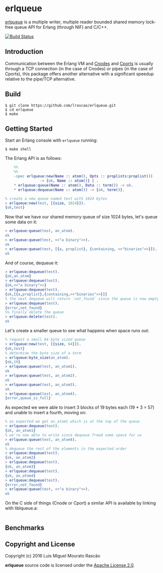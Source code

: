 # erlqueue

[erlqueue](https://github.com/lrascao/erlqueue) is a multiple writer, multiple reader bounded shared memory lock-free queue API for Erlang (through NIF) and C/C++.

[![Build Status](https://travis-ci.org/lrascao/erlqueue.svg?branch=develop)](https://travis-ci.org/lrascao/erlqueue)

## Introduction

Communication between the Erlang VM and [Cnodes](http://erlang.org/doc/tutorial/cnode.html) and [Cports](http://erlang.org/doc/tutorial/c_port.html) is usually through a TCP connection (in the case of Cnodes) or pipes (in the case of Cports), this package offers another alternative with a significant speedup relative to the pipe/TCP alternative.

## Build

    $ git clone https://github.com/lrascao/erlqueue.git
    $ cd erlqueue
    $ make

## Getting Started

Start an Erlang console with `erlqueue` running:

    $ make shell

The Erlang API is as follows:

```erlang
    %%
    %%
    -spec erlqueue:new(Name :: atom(), Opts :: proplists:proplist())
                -> {ok, Name :: atom()} | .
    * erlqueue:queue(Name :: atom(), Data :: term()) -> ok.
    * erlqueue:dequeue(Name :: atom()) -> {ok, term()}.
```

```erlang
% create a new queue named test with 1024 bytes
> erlqueue:new(test, [{size, 1024}]).
{ok,test}
```

Now that we have our shared memory queue of size 1024 bytes, let's queue some data on it:

```erlang
> erlqueue:queue(test, an_atom).
ok
> erlqueue:queue(test, <<"a binary">>).
ok
> erlqueue:queue(test, [{a, proplist}, {containing, <<"binaries">>}]).
ok
```

And of course, dequeue it:

```erlang
> erlqueue:dequeue(test).
{ok,an_atom}
> erlqueue:dequeue(test).
{ok,<<"a binary">>}
> erlqueue:dequeue(test).
{ok,[{a,proplist},{containing,<<"binaries">>}]}
% the next dequeue will return `not_found` since the queue is now empty
> erlqueue:dequeue(test).
{error,not_found}
%% finally delete the queue
> erlqueue:delete(test).
ok
```

Let's create a smaller queue to see what happens when space runs out:

```erlang
% request a small 64 byte sized queue
> erlqueue:new(test, [{size, 64}]).
{ok,test}
% determine the byte size of a term
> erlqueue:byte_size(an_atom).
{ok,19}
> erlqueue:queue(test, an_atom1).
ok
> erlqueue:queue(test, an_atom2).
ok
> erlqueue:queue(test, an_atom3).
ok
> erlqueue:queue(test, an_atom4).
{error,queue_is_full}
```

As expected we were able to insert 3 blocks of 19 bytes each (19 * 3 = 57) and unable to
insert a fourth, moving on:

```erlang
% as expected we get an_atom1 which is at the top of the queue
> erlqueue:dequeue(test).
{ok, an_atom1}
% we're now able to write since dequeue freed some space for us
> erlqueue:queue(test, an_atom4).
ok
% dequeue the rest of the elements in the expected order
> erlqueue:dequeue(test).
{ok, an_atom2}
> erlqueue:dequeue(test).
{ok, an_atom3}
> erlqueue:dequeue(test).
{ok, an_atom4}
> erlqueue:dequeue(test).
{error,not_found}
> erlqueue:queue(test, <<"a binary">>).
ok
```

On the C side of things (Cnode or Cport) a similar API is available by linking with liblqueue.a:

```c

```


## Benchmarks

## Copyright and License

Copyright (c) 2016 Luis Miguel Mourato Rascão

**erlqueue** source code is licensed under the [Apache License 2.0](LICENSE.md).
